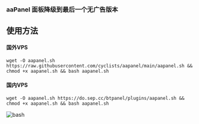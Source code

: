 ### aaPanel 面板降级到最后一个无广告版本

## 使用方法
#### 国外VPS
```
wget -O aapanel.sh https://raw.githubusercontent.com/cyclists/aapanel/main/aapanel.sh && chmod +x aapanel.sh && bash aapanel.sh
```

#### 国内VPS
```
wget -O aapanel.sh https://do.sep.cc/btpanel/plugins/aapanel.sh && chmod +x aapanel.sh && bash aapanel.sh
```
![bash](https://github.com/cyclists/aapanel/blob/main/bash.png)
